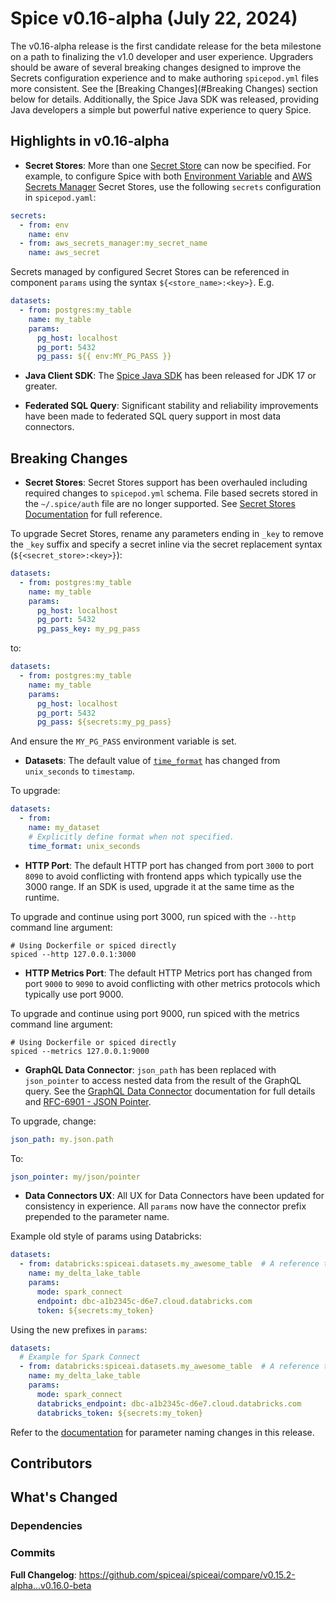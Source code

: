 # Spice v0.16-alpha (July 22, 2024)

The v0.16-alpha release is the first candidate release for the beta milestone on a path to finalizing the v1.0 developer and user experience. Upgraders should be aware of several breaking changes designed to improve the Secrets configuration experience and to make authoring `spicepod.yml` files more consistent. See the [Breaking Changes](#Breaking Changes) section below for details. Additionally, the Spice Java SDK was released, providing Java developers a simple but powerful native experience to query Spice.

## Highlights in v0.16-alpha

- **Secret Stores**: More than one [Secret Store](https://docs.spiceai.org/components/secret-stores) can now be specified. For example, to configure Spice with both [Environment Variable](https://docs.spiceai.org/components/secret-stores/env) and [AWS Secrets Manager](https://docs.spiceai.org/components/secret-stores/aws-secrets-manager) Secret Stores, use the following `secrets` configuration in `spicepod.yaml`:

```yaml
secrets:
  - from: env
    name: env
  - from: aws_secrets_manager:my_secret_name
    name: aws_secret
```

Secrets managed by configured Secret Stores can be referenced in component `params` using the syntax `${<store_name>:<key>}`. E.g.

```yaml
datasets:
  - from: postgres:my_table
    name: my_table
    params:
      pg_host: localhost
      pg_port: 5432
      pg_pass: ${{ env:MY_PG_PASS }}
```

- **Java Client SDK**: The [Spice Java SDK](https://github.com/spiceai/spice-java) has been released for JDK 17 or greater.

- **Federated SQL Query**: Significant stability and reliability improvements have been made to federated SQL query support in most data connectors.

## Breaking Changes

- **Secret Stores**: Secret Stores support has been overhauled including required changes to `spicepod.yml` schema. File based secrets stored in the `~/.spice/auth` file are no longer supported. See [Secret Stores Documentation](https://docs.spiceai.org/components/secret-stores) for full reference.

To upgrade Secret Stores, rename any parameters ending in `_key` to remove the `_key` suffix and specify a secret inline via the secret replacement syntax (`${<secret_store>:<key>}`):

```yaml
datasets:
  - from: postgres:my_table
    name: my_table
    params:
      pg_host: localhost
      pg_port: 5432
      pg_pass_key: my_pg_pass
```

to:

```yaml
datasets:
  - from: postgres:my_table
    name: my_table
    params:
      pg_host: localhost
      pg_port: 5432
      pg_pass: ${secrets:my_pg_pass}
```

And ensure the `MY_PG_PASS` environment variable is set.

- **Datasets**: The default value of [`time_format`](https://docs.spiceai.org/reference/spicepod/datasets#time_format) has changed from `unix_seconds` to `timestamp`.

To upgrade:

```yaml
datasets:
  - from:
    name: my_dataset
    # Explicitly define format when not specified.
    time_format: unix_seconds
```

- **HTTP Port**: The default HTTP port has changed from port `3000` to port `8090` to avoid conflicting with frontend apps which typically use the 3000 range. If an SDK is used, upgrade it at the same time as the runtime.

To upgrade and continue using port 3000, run spiced with the `--http` command line argument:

```shell
# Using Dockerfile or spiced directly
spiced --http 127.0.0.1:3000
```

- **HTTP Metrics Port**: The default HTTP Metrics port has changed from port `9000` to `9090` to avoid conflicting with other metrics protocols which typically use port 9000.

To upgrade and continue using port 9000, run spiced with the metrics command line argument:

```shell
# Using Dockerfile or spiced directly
spiced --metrics 127.0.0.1:9000
```

- **GraphQL Data Connector**: `json_path` has been replaced with `json_pointer` to access nested data from the result of the GraphQL query. See the [GraphQL Data Connector](https://docs.spiceai.org/components/data-connectors/graphql) documentation for full details and [RFC-6901 - JSON Pointer](https://datatracker.ietf.org/doc/html/rfc6901).

To upgrade, change:

```yaml
json_path: my.json.path
```

To:

```yaml
json_pointer: my/json/pointer
```

- **Data Connectors UX**: All UX for Data Connectors have been updated for consistency in experience. All `params` now have the connector prefix prepended to the parameter name.

Example old style of params using Databricks:

```yaml
datasets:
  - from: databricks:spiceai.datasets.my_awesome_table  # A reference to a table in the Databricks unity catalog
    name: my_delta_lake_table
    params:
      mode: spark_connect
      endpoint: dbc-a1b2345c-d6e7.cloud.databricks.com
      token: ${secrets:my_token}
```

Using the new prefixes in `params`:

```yaml
datasets:
  # Example for Spark Connect
  - from: databricks:spiceai.datasets.my_awesome_table  # A reference to a table in the Databricks unity catalog
    name: my_delta_lake_table
    params:
      mode: spark_connect
      databricks_endpoint: dbc-a1b2345c-d6e7.cloud.databricks.com
      databricks_token: ${secrets:my_token}
```

Refer to the [documentation](https://docs.spiceai.org/components/data-connectors) for parameter naming changes in this release.

## Contributors

## What's Changed

### Dependencies

### Commits

**Full Changelog**: https://github.com/spiceai/spiceai/compare/v0.15.2-alpha...v0.16.0-beta
